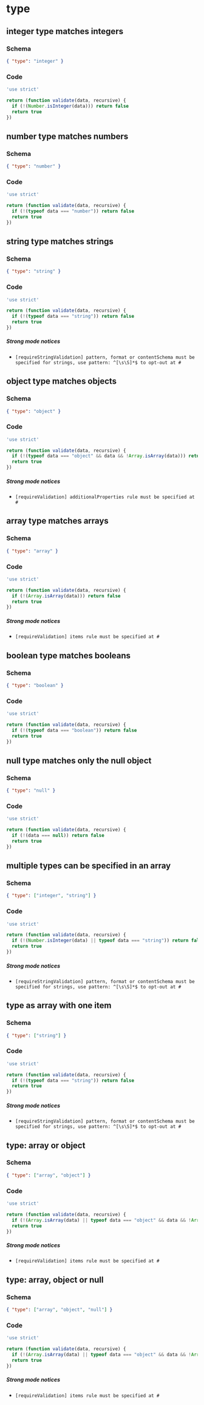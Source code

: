 # type

## integer type matches integers

### Schema

```json
{ "type": "integer" }
```

### Code

```js
'use strict'

return (function validate(data, recursive) {
  if (!(Number.isInteger(data))) return false
  return true
})
```


## number type matches numbers

### Schema

```json
{ "type": "number" }
```

### Code

```js
'use strict'

return (function validate(data, recursive) {
  if (!(typeof data === "number")) return false
  return true
})
```


## string type matches strings

### Schema

```json
{ "type": "string" }
```

### Code

```js
'use strict'

return (function validate(data, recursive) {
  if (!(typeof data === "string")) return false
  return true
})
```

##### Strong mode notices

 * `[requireStringValidation] pattern, format or contentSchema must be specified for strings, use pattern: ^[\s\S]*$ to opt-out at #`


## object type matches objects

### Schema

```json
{ "type": "object" }
```

### Code

```js
'use strict'

return (function validate(data, recursive) {
  if (!(typeof data === "object" && data && !Array.isArray(data))) return false
  return true
})
```

##### Strong mode notices

 * `[requireValidation] additionalProperties rule must be specified at #`


## array type matches arrays

### Schema

```json
{ "type": "array" }
```

### Code

```js
'use strict'

return (function validate(data, recursive) {
  if (!(Array.isArray(data))) return false
  return true
})
```

##### Strong mode notices

 * `[requireValidation] items rule must be specified at #`


## boolean type matches booleans

### Schema

```json
{ "type": "boolean" }
```

### Code

```js
'use strict'

return (function validate(data, recursive) {
  if (!(typeof data === "boolean")) return false
  return true
})
```


## null type matches only the null object

### Schema

```json
{ "type": "null" }
```

### Code

```js
'use strict'

return (function validate(data, recursive) {
  if (!(data === null)) return false
  return true
})
```


## multiple types can be specified in an array

### Schema

```json
{ "type": ["integer", "string"] }
```

### Code

```js
'use strict'

return (function validate(data, recursive) {
  if (!(Number.isInteger(data) || typeof data === "string")) return false
  return true
})
```

##### Strong mode notices

 * `[requireStringValidation] pattern, format or contentSchema must be specified for strings, use pattern: ^[\s\S]*$ to opt-out at #`


## type as array with one item

### Schema

```json
{ "type": ["string"] }
```

### Code

```js
'use strict'

return (function validate(data, recursive) {
  if (!(typeof data === "string")) return false
  return true
})
```

##### Strong mode notices

 * `[requireStringValidation] pattern, format or contentSchema must be specified for strings, use pattern: ^[\s\S]*$ to opt-out at #`


## type: array or object

### Schema

```json
{ "type": ["array", "object"] }
```

### Code

```js
'use strict'

return (function validate(data, recursive) {
  if (!(Array.isArray(data) || typeof data === "object" && data && !Array.isArray(data))) return false
  return true
})
```

##### Strong mode notices

 * `[requireValidation] items rule must be specified at #`


## type: array, object or null

### Schema

```json
{ "type": ["array", "object", "null"] }
```

### Code

```js
'use strict'

return (function validate(data, recursive) {
  if (!(Array.isArray(data) || typeof data === "object" && data && !Array.isArray(data) || data === null)) return false
  return true
})
```

##### Strong mode notices

 * `[requireValidation] items rule must be specified at #`

